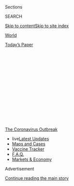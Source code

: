 <div id="app">

<div>

<div>

<div>

<div class="NYTAppHideMasthead css-1q2w90k e1suatyy0">

<div class="section css-ui9rw0 e1suatyy2">

<div class="css-eph4ug er09x8g0">

<div class="css-6n7j50">

</div>

<span class="css-1dv1kvn">Sections</span>

<div class="css-10488qs">

<span class="css-1dv1kvn">SEARCH</span>

</div>

[Skip to content](#site-content)[Skip to site index](#site-index)

</div>

<div id="masthead-section-label" class="css-1wr3we4 eaxe0e00">

[World](https://www.nytimes.com/section/world)

</div>

<div class="css-10698na e1huz5gh0">

</div>

</div>

<div id="masthead-bar-one" class="section hasLinks css-15hmgas e1csuq9d3">

<div class="css-uqyvli e1csuq9d0">

</div>

<div class="css-1uqjmks e1csuq9d1">

</div>

<div class="css-9e9ivx">

[](https://myaccount.nytimes.com/auth/login?response_type=cookie&client_id=vi)

</div>

<div class="css-1bvtpon e1csuq9d2">

[Today’s Paper](https://www.nytimes.com/section/todayspaper)

</div>

</div>

</div>

</div>

<div data-aria-hidden="false">

<div id="site-content" role="main">

<div>

<div class="css-1aor85t" style="opacity:0.000000001;z-index:-1;visibility:hidden">

<div class="css-1hqnpie">

<div class="css-epjblv">

<span class="css-17xtcya">[World](/section/world)</span><span class="css-x15j1o">|</span><span class="css-fwqvlz">Coronavirus
Live Updates: Weeks Before Classes Start, Colleges Make Reopening
Plans</span>

</div>

<div class="css-k008qs">

<div class="css-1iwv8en">

<span class="css-18z7m18"></span>

<div>

</div>

</div>

<span class="css-1n6z4y">https://nyti.ms/30EIgRt</span>

<div class="css-1705lsu">

<div class="css-4xjgmj">

<div class="css-4skfbu" role="toolbar" data-aria-label="Social Media Share buttons, Save button, and Comments Panel with current comment count" data-testid="share-tools">

  - 
  - 
  - 
  - 
    
    <div class="css-6n7j50">
    
    </div>

  - 

</div>

</div>

</div>

</div>

</div>

</div>

<div id="NYT_TOP_BANNER_REGION" class="css-13pd83m">

<div>

<div id="styln-prism-menu-1592847958612" class="section interactive-content interactive-size-medium css-1edisqu">

<div class="css-17ih8de interactive-body">

<div id="scroll-container" class="css-1gj85ro">

[<span class="styln-title-wrap"><span class="css-1pje3qr">The
Coronavirus</span><span class="css-1pje3qr">
Outbreak</span></span>](https://www.nytimes.com/news-event/coronavirus?action=click&pgtype=Article&state=default&region=TOP_BANNER&context=storylines_menu)

  - <span class="css-kqxiym" data-emphasize="true">live</span>[Latest
    Updates](https://www.nytimes.com/2020/08/08/world/coronavirus-updates.html?action=click&pgtype=Article&state=default&region=TOP_BANNER&context=storylines_menu)
  - [Maps and
    Cases](https://www.nytimes.com/interactive/2020/us/coronavirus-us-cases.html?action=click&pgtype=Article&state=default&region=TOP_BANNER&context=storylines_menu)
  - [Vaccine
    Tracker](https://www.nytimes.com/interactive/2020/science/coronavirus-vaccine-tracker.html?action=click&pgtype=Article&state=default&region=TOP_BANNER&context=storylines_menu)
  - [F.A.Q.](https://www.nytimes.com/interactive/2020/world/coronavirus-tips-advice.html?action=click&pgtype=Article&state=default&region=TOP_BANNER&context=storylines_menu)
  - [Markets &
    Economy](https://www.nytimes.com/live/2020/08/07/business/stock-market-today-coronavirus?action=click&pgtype=Article&state=default&region=TOP_BANNER&context=storylines_menu)

</div>

</div>

</div>

</div>

</div>

<div id="top-wrapper" class="css-1sy8kpn">

<div id="top-slug" class="css-l9onyx">

Advertisement

</div>

[Continue reading the main story](#after-top)

<div class="ad top-wrapper" style="text-align:center;height:100%;display:block;min-height:250px">

<div id="top" class="place-ad" data-position="top" data-size-key="top">

</div>

</div>

<div id="after-top">

</div>

</div>

<div id="sponsor-wrapper" class="css-1hyfx7x">

<div id="sponsor-slug" class="css-19vbshk">

Supported by

</div>

[Continue reading the main story](#after-sponsor)

<div id="sponsor" class="ad sponsor-wrapper" style="text-align:center;height:100%;display:block">

</div>

<div id="after-sponsor">

</div>

</div>

<div class="css-14oxmzc edomiq20">

<div class="css-40v4b6">

<span class="css-sgss5">LIVE UPDATES</span>

</div>

<span>Updated </span>

<div class="css-ki347z">

<span class="css-1656jku">Aug. 8, 2020, 4:07 p.m.
ET</span><span class="css-xwx5dt"></span>

</div>

<span class="css-1dv1kvn" data-aria-live="polite">Aug. 8, 2020, 4:07
p.m. ET</span>

</div>

<div class="css-1vkm6nb ehdk2mb0">

# Coronavirus Live Updates: Weeks Before Classes Start, Colleges Make Reopening Plans

</div>

Talks on a new U.S. pandemic relief package are stalled and its crucial
benefits are expiring. President Trump said he would use executive
orders to provide aid, but it is unclear whether he has the power to do
so.

<div class="css-192lewg e1oheyly0">

Right Now

President Trump plans to hold a news conference, where he’s expected to
sign a handful of executive orders addressing the economic fallout from
the coronavirus.

</div>

<div class="section meteredContent css-1r7ky0e" name="articleBody" itemprop="articleBody">

<div class="css-19qgada">

### Here’s what you need to know:

  - [Universities make reopening plans, and parents see tough choices no
    matter what.](#link-7bd2f2ea)
  - [As U.S. relief talks falter again, Trump says he’s prepared to act
    on his own.](#link-182e4a8e)
  - [Motorcycles fill the streets of Sturgis, S.D., for a 10-day rally
    expected to attract 250,000 people.](#link-6d42ce45)
  - [A C.D.C. report on children shows hundreds were sent to intensive
    care for a syndrome connected to Covid-19.](#link-57c61e05)
  - [The blockaded Gaza Strip is nearly untouched, except for tough new
    limits on movement.](#link-bb0ce1a)
  - [Low-wage and unemployed workers find themselves in limbo as
    stimulus measures expire.](#link-1f7e24cf)
  - [Here’s how to regulate indoor air when summer weather coincides
    with a pandemic.](#link-5bad68cc)

</div>

<div class="css-79elbk" data-testid="photoviewer-wrapper">

<div class="css-z3e15g" data-testid="photoviewer-wrapper-hidden">

</div>

<div class="css-1a48zt4 ehw59r15" data-testid="photoviewer-children">

![<span class="css-16f3y1r e13ogyst0" data-aria-hidden="true">Katelyn
Hutchison, a member of her schools track team, and her father, Kelly
Hutchison. Seeing her disappointment at a national track championship
meet being canceled because of the coronavirus “was one of the most
painful things I’ve ever experienced,” Mr. Hutchison
said.</span><span class="css-cnj6d5 e1z0qqy90" itemprop="copyrightHolder"><span class="css-1ly73wi e1tej78p0">Credit...</span><span>Nolis
Anderson for The New York
Times</span></span>](https://static01.nyt.com/images/2020/08/08/business/08virus-briefing-college/merlin_175377363_8014a0f4-9a2d-44df-9db4-db595c604847-articleLarge.jpg?quality=75&auto=webp&disable=upscale)

</div>

</div>

<div class="css-1fanzo5 StoryBodyCompanionColumn">

<div class="css-53u6y8">

## 

<div id="link-7bd2f2ea" class="css-105iojl">

</div>

<div>

<span height="1"></span>

</div>

Universities make reopening plans, and parents see tough choices no
matter what.

The usual parental worries about college-bound children — whether they
will be happy, or productive, or find a suitable major leading to a
stable career — are getting sidelined this fall by one overwhelming
concern: With coronavirus cases [spiking in many parts of the
country](https://www.nytimes.com/interactive/2020/us/coronavirus-us-cases.html),
will students be safe at school?

[More than a quarter of U.S.
colleges](https://collegecrisis.shinyapps.io/dashboard/) plan to begin
fall instruction fully or mostly online, but many are still opening up
their dorms. And at many schools, upperclassmen are returning to
off-campus apartments, or fraternity or sorority houses. That leaves
parents with the choice of forcing their 20-year-olds to stay home
against their will, or allowing them to leave and join their friends,
knowing the infection data may not be in their favor.

“This is a situation where you have to pray for the best and be ready
for the worst,” said Kelly Hutchison, a retired firefighter and [single
father](https://books.apple.com/us/book/book-title/id1291492202?ls=1) in
Chicago whose daughter, Katelyn, is a student at Ithaca College.

Some parents are still debating whether their child should take the year
off entirely. For schools on the semester system, tuition bills for
thousands, or even tens of thousands of dollars, are due this month. But
up until those due dates, colleges are trying to be flexible. In many
cases, “you can defer admission, or you can take an academic leave, and
they’ll allow you to come back,” said Lynn Pasquerella, the president of
the Association of American Colleges and Universities.

</div>

</div>

<div class="css-1fanzo5 StoryBodyCompanionColumn">

<div class="css-53u6y8">

Taking such a break, however, may not be realistic, said Jill
Schwitzgebel, a college counselor in Celebration, Fla. “What is your
child going to do with a gap year?” she said. “Getting a job is tough.
Flying overseas is not happening.”

Other updates from around the U.S.:

  - **Princeton**
    [announced](https://www.princeton.edu/news/2020/08/07/fall-2020-update-undergraduate-education-be-fully-remote)
    Friday that all undergraduate classes would be held online during
    the fall semester. In a statement, the university’s president said
    that the pandemic “prevents a genuinely meaningful on-campus
    experience for undergraduates.” On Monday, the university also said
    it would cut tuition by 10 percent for all undergraduates during the
    2020-21 school year.

  - **Johns Hopkins University** [made a similar
    announcement](https://hub.jhu.edu/2020/08/06/university-moves-undergraduate-instruction-online/)
    on Thursday, moving to remote learning and reducing undergraduate
    tuition by 10 percent for the fall term.

  - Gov. Gavin Newsom of California released
    [guidance](https://files.covid19.ca.gov/pdf/guidance-higher-education--en.pdf)
    on Friday for colleges and universities that plan to reopen. For
    schools in counties that are flagged by the state for elevated
    transmission for three consecutive days, the guidance would prohibit
    indoor classes. Many of the campuses of **California State
    University**, the nation’s largest four-year public university
    system, have [already committed to remote
    learning](https://www.nytimes.com/2020/05/12/us/cal-state-online-classes.html)
    for the fall.

  - On Thursday, the **University of Massachusetts, Amherst**
    [backtracked](https://www.umass.edu/coronavirus/news/significant-changes-our-fall-reopening-plan)
    on a previous plan to let students enrolled in online classes live
    on campus. Just weeks before the semester is scheduled to begin, the
    university said only a small subset of students “enrolled in
    essential face-to-face classes” would be allowed into dorms and
    dining halls.

  - Officials at **Harvard**
    [said](https://www.fas.harvard.edu/fas-decision-2020-2021-academic-year)
    on Thursday that they planned to allow up to 40 percent of
    undergraduates, including the entire freshman class, to return to
    campus for the fall, but that all instruction would be delivered
    online. The university has not offered discounted tuition.

</div>

</div>

<div>

</div>

<div id="virus-dashboard-promo-article" class="section interactive-content interactive-size-scoop css-174j8de">

<div class="css-17ih8de interactive-body" data-sourceid="100000007209771">

<div id="g-2020-03-16-coronavirus-maps-embed" class="g-story g-freebird g-max-limit" data-prd-dropzone-below-masthead="100000006938224" data-preview-slug="2020-03-16-coronavirus-maps">

<div class="g-asset g-svelte g-article-embed-dashboard" style="max-width: 1200px">

<div class="g-svelte" data-component="1">

<div class="dashboard svelte-fd1qy2">

## [Tracking the Coronavirus ›](https://www.nytimes.com/interactive/2020/us/coronavirus-us-cases.html)

<div class="grid svelte-fd1qy2">

<div class="section svelte-fd1qy2">

[](https://www.nytimes.com/interactive/2020/us/coronavirus-us-cases.html)

<table>
<colgroup>
<col style="width: 25%" />
<col style="width: 25%" />
<col style="width: 25%" />
<col style="width: 25%" />
</colgroup>
<thead>
<tr class="header">
<th><strong>United States ›</strong></th>
<th>On Aug. 7</th>
<th>14-day<br />
change</th>
<th>Trend</th>
</tr>
</thead>
<tbody>
<tr class="odd">
<td>New cases</td>
<td>60,975</td>
<td>-18%</td>
<td><div class="chart-container svelte-m2fyje" style="color: #cc0000">

</div></td>
</tr>
<tr class="even">
<td>New deaths</td>
<td>1,354</td>
<td>+14%</td>
<td><div class="chart-container svelte-m2fyje" style="color: #333">

</div></td>
</tr>
</tbody>
</table>

</div>

<div class="section svelte-fd1qy2">

<div class="rising">

### Where cases are **rising** fastest

<div class="state-grid svelte-sxbviw">

[](https://www.nytimes.com/interactive/2020/us/oklahoma-coronavirus-cases.html)

<div class="chart-container svelte-sxbviw">

</div>

Okla.
[](https://www.nytimes.com/interactive/2020/us/puerto-rico-coronavirus-cases.html)

<div class="chart-container svelte-sxbviw">

</div>

P.R.
[](https://www.nytimes.com/interactive/2020/us/virginia-coronavirus-cases.html)

<div class="chart-container svelte-sxbviw">

</div>

Va.
[](https://www.nytimes.com/interactive/2020/us/illinois-coronavirus-cases.html)

<div class="chart-container svelte-sxbviw">

</div>

Ill.
[](https://www.nytimes.com/interactive/2020/us/hawaii-coronavirus-cases.html)

<div class="chart-container svelte-sxbviw">

</div>

Hawaii
[](https://www.nytimes.com/interactive/2020/us/south-dakota-coronavirus-cases.html)

<div class="chart-container svelte-sxbviw">

</div>

S.D.
[](https://www.nytimes.com/interactive/2020/us/rhode-island-coronavirus-cases.html)

<div class="chart-container svelte-sxbviw">

</div>

R.I.
[](https://www.nytimes.com/interactive/2020/us/massachusetts-coronavirus-cases.html)

<div class="chart-container svelte-sxbviw">

</div>

Mass.

</div>

</div>

</div>

<div class="section svelte-fd1qy2">

<div class="maps svelte-2bdny">

[](https://www.nytimes.com/interactive/2020/us/coronavirus-us-cases.html)

### U.S. hot spots ›

![US coronavirus
cases](https://static01.nyt.com/newsgraphics/2020/03/16/coronavirus-maps/73f1a29b653c7065c40929a24ba018b33e7d99dc/images/orphan_usa-threeByTwoSmallAt2X.png)
[](https://www.nytimes.com/interactive/2020/world/coronavirus-maps.html)

### Worldwide ›

![Worldwide coronavirus
cases](https://static01.nyt.com/newsgraphics/2020/03/16/coronavirus-maps/73f1a29b653c7065c40929a24ba018b33e7d99dc/images/orphan_world-threeByTwoSmallAt2X.png)

</div>

</div>

</div>

</div>

</div>

</div>

</div>

</div>

</div>

<div class="css-1fanzo5 StoryBodyCompanionColumn">

<div class="css-53u6y8">

## 

<div id="link-182e4a8e" class="css-105iojl">

</div>

<div>

<span height="1"></span>

</div>

As U.S. relief talks falter again, Trump says he’s prepared to act on
his own.

</div>

</div>

![<span class="css-16f3y1r e13ogyst0">Though it’s unclear whether he has
the authority to do so, President Trump said on Friday that if Congress
did not reach an agreement, he would act unilaterally to extend a
coronavirus economic aid
package.</span><span class="css-cch8ym"><span class="css-1dv1kvn">Credit</span><span class="css-cnj6d5 e1z0qqy90" itemprop="copyrightHolder"><span class="css-1ly73wi e1tej78p0">Credit...</span><span>Anna
Moneymaker for The New York
Times</span></span></span>](https://static01.nyt.com/images/2020/09/07/business/07vid-trump/07vid-trump-videoSixteenByNine3000.jpg)

<div class="css-1fanzo5 StoryBodyCompanionColumn">

<div class="css-53u6y8">

Crisis negotiations between the White House and top Democrats teetered
on the brink of collapse on Friday, as both sides said they remained
deeply divided on an economic recovery package and President Trump
indicated that he was prepared to act on his own to provide relief,
although it was unclear whether he has the authority to do so.

</div>

</div>

<div class="css-1fanzo5 StoryBodyCompanionColumn">

<div class="css-53u6y8">

On Saturday afternoon, Mr. Trump plans to sign a handful of executive
orders related to virus relief. The White House declined to describe the
substance of the orders in advance. One person familiar with what was
expected said they related to a halt in the payroll tax, an eviction
moratorium, unemployment benefits and student loan relief.

[At a news conference on
Friday](https://www.nytimes.com/2020/08/07/us/politics/trump-news-conference-bedminster.html)
evening at his golf resort in Bedminster, N.J., [Mr. Trump
said](https://www.nytimes.com/video/us/politics/100000007279339/trump-says-he-will-act-on-his-own-if-congress-doesnt-agree-on-relief.html)
that if an aid agreement with congressional Democrats could not be
reached, he would sign executive orders reinstating a national
moratorium on evictions, deferring student loan interest and payments
“until further notice,” and “enhancing unemployment benefits” through
the end of the year.

He also said he would defer payroll taxes, retroactive from July 1
through the end of the year.

The president **** did not specify how the deferral would work, and it
was unclear whether he had the authority to take such an action without
approval from Congress. The move, which would not help unemployed
workers, faces opposition from both Democrats and Republicans in
Congress.

The news conference came after a meeting between administration
officials and Democratic leaders that ended with no agreement and no
additional talks scheduled.

Democrats, who had earlier said they would be willing to lower their
spending demands to $2 trillion from $3.4 trillion, said the White House
needed to return with a higher overall price tag after Mr. Trump’s
negotiators declined to accept that offer. Republicans have proposed a
$1 trillion plan.

Treasury Secretary Steven Mnuchin and Mark Meadows, the White House
chief of staff, called for Democrats to lower the amount of aid for
state and local governments and to provide more specifics on how they
proposed to revive lapsed unemployment benefits.

</div>

</div>

<div class="css-1fanzo5 StoryBodyCompanionColumn">

<div class="css-53u6y8">

While the executive orders have not been finalized, Mr. Meadows said it
was likely that action would come over the weekend.

</div>

</div>

<div>

</div>

<div class="css-1fanzo5 StoryBodyCompanionColumn">

<div class="css-53u6y8">

## 

<div id="link-6d42ce45" class="css-105iojl">

</div>

<div>

<span height="1"></span>

</div>

Motorcycles fill the streets of Sturgis, S.D., for a 10-day rally
expected to attract 250,000 people.

</div>

</div>

![<span class="css-16f3y1r e13ogyst0">Bikers gathered in the western
South Dakota community for the annual 10-day motorcycle rally, despite
objections from residents who feared it could be a superspreader
event.</span><span class="css-cch8ym"><span class="css-1dv1kvn">Credit</span><span class="css-cnj6d5 e1z0qqy90" itemprop="copyrightHolder"><span class="css-1ly73wi e1tej78p0">Credit...</span><span>Benjamin
Rasmussen for The New York
Times</span></span></span>](https://static01.nyt.com/images/2020/08/07/us/07VIRUS-STURGIS/07VIRUS-STURGIS-videoSixteenByNine3000.jpg)

<div class="css-1fanzo5 StoryBodyCompanionColumn">

<div class="css-53u6y8">

Tens of thousands of [motorcyclists
swarmed](https://www.nytimes.com/2020/08/07/us/sturgis-motorcyle-rally.html)
the streets of Sturgis, S.D., on Saturday for an annual rally despite
[objections from
residents](https://www.nytimes.com/2020/08/06/us/sturgis-motorcyle-rally-coronavirus.html)
— and with little regard for the coronavirus.

The herds of people driving recreational vehicles, bikes and classic
cars overran every street in town, making no effort to keep six feet
apart. Few masks could be seen, and free bandannas being passed out were
mostly folded, or wrapped around people’s heads.

With temperatures in the low 80s and not much cloud cover, many people
crowded under shopping tents where “Screw Covid” shirts were sold,
seeking shade.

The Sturgis Motorcycle Rally, a 10-day affair that began Friday, is
expected to attract roughly 250,000 enthusiasts this year — about half
the number who attended last year, but a figure that puts it on track to
be among the country’s largest public gatherings since the first
coronavirus cases emerged.

South Dakota is one of several states that did not impose a lockdown,
and state officials have not required residents to wear masks.

</div>

</div>

<div class="css-1fanzo5 StoryBodyCompanionColumn">

<div class="css-53u6y8">

Health experts say the coronavirus is less likely to spread outdoors,
especially when people wear masks and socially distance. But large
gatherings like the motorcycle rally also increase the number of
visitors inside restaurants and stores.

A few businesses in Sturgis put up signs limiting the number of
customers who could enter, but most did not.

Over the past week, South Dakota has reported an [average of 87
coronavirus cases per
day](https://www.nytimes.com/interactive/2020/us/south-dakota-coronavirus-cases.html).
At least two new virus deaths and 106 new cases were reported on
Saturday.

</div>

</div>

<div>

</div>

<div class="css-1fanzo5 StoryBodyCompanionColumn">

<div class="css-53u6y8">

## 

<div id="link-57c61e05" class="css-105iojl">

</div>

<div>

<span height="1"></span>

</div>

A C.D.C. report on children shows hundreds were sent to intensive care
for a syndrome connected to Covid-19.

</div>

</div>

<div class="css-79elbk" data-testid="photoviewer-wrapper">

<div class="css-z3e15g" data-testid="photoviewer-wrapper-hidden">

</div>

<div class="css-1a48zt4 ehw59r15" data-testid="photoviewer-children">

<div class="css-1xdhyk6 erfvjey0">

<span class="css-1ly73wi e1tej78p0">Image</span>

<div class="css-zjzyr8">

<div data-testid="lazyimage-container" style="height:257.77777777777777px">

</div>

</div>

</div>

<span class="css-16f3y1r e13ogyst0" data-aria-hidden="true">Children
cooling off in a fountain in New York City last
month.</span><span class="css-cnj6d5 e1z0qqy90" itemprop="copyrightHolder"><span class="css-1ly73wi e1tej78p0">Credit...</span><span>Jeenah
Moon/Reuters</span></span>

</div>

</div>

<div class="css-1fanzo5 StoryBodyCompanionColumn">

<div class="css-53u6y8">

Hundreds of children in America, most of them previously healthy, have
experienced an inflammatory syndrome associated with Covid-19, and most
became so ill that they needed intensive care, according to [a new
report](https://www.cdc.gov/mmwr/volumes/69/wr/mm6932e2.htm?s_cid=mm6932e2_w#T1_down)
from the Centers for Disease Control and Prevention.

The syndrome, which can be deadly, has rattled parents and education
officials as schools across the United States struggle with the prospect
of reopening in the fall and the coronavirus continues its spread.

</div>

</div>

<div class="css-1fanzo5 StoryBodyCompanionColumn">

<div class="css-53u6y8">

The researchers said that from early March to late July, the C.D.C.
received reports of 570 young people — ranging from infants to age 20 —
who met the definition of the new condition, called [Multisystem
Inflammatory Syndrome in
Children](https://www.nytimes.com/2020/05/17/health/coronavirus-multisystem-fnflammatory-syndrome-children-teenagers.html)
or MIS-C. The reports came from health departments in 40 states, as well
as New York City and Washington, D.C.

The patients were disproportionately people of color, echoing a pattern
in adults who have been struck by the respiratory disease caused by the
virus. About 40 percent were Hispanic or Latino, 33 percent were Black,
and 13 percent were white, the report said. The median age was 8. About
25 percent of the patients had obesity before becoming sick.

MIS-C was first recognized in May as a condition linked to Covid-19 that
appears to occur in children and young people who often had not
developed any of the respiratory symptoms that are the primary way the
virus attacks adults.

The syndrome, which can include a fever, rash, pinkeye, stomach
distress, confusion, bluish lips, muscle weakness, racing heart rate and
cardiac shock, appears to emerge days or weeks after the initial viral
infection, and experts believe it may be the result of a revved-up
immune system response to defeating the virus’s first assault.

The C.D.C. reported that about two-thirds of the patients had no
previous underlying medical conditions, and most experienced
complications that involved four or more organ systems, especially the
heart. Ten died. Nearly two-thirds were admitted to intensive care units
for a median of five days.

## 

<div id="link-bb0ce1a" class="css-105iojl">

</div>

<div>

<span height="1"></span>

</div>

The blockaded Gaza Strip is nearly untouched, except for tough new
limits on movement.

</div>

</div>

<div class="css-79elbk" data-testid="photoviewer-wrapper">

<div class="css-z3e15g" data-testid="photoviewer-wrapper-hidden">

</div>

<div class="css-1a48zt4 ehw59r15" data-testid="photoviewer-children">

<div class="css-1xdhyk6 erfvjey0">

<span class="css-1ly73wi e1tej78p0">Image</span>

<div class="css-zjzyr8">

<div data-testid="lazyimage-container" style="height:257.77777777777777px">

</div>

</div>

</div>

<span class="css-16f3y1r e13ogyst0" data-aria-hidden="true">Neveen
Zanon, center, at her home in Gaza, has now been able to visit her
father in the West Bank, where he is coping with esophageal
cancer.</span><span class="css-cnj6d5 e1z0qqy90" itemprop="copyrightHolder"><span class="css-1ly73wi e1tej78p0">Credit...</span><span>Shbair
Fatima for The New York Times</span></span>

</div>

</div>

<div class="css-1fanzo5 StoryBodyCompanionColumn">

<div class="css-53u6y8">

The blockaded Gaza Strip might be among the few places in the world
where no cases of community transmission of the coronavirus have been
recorded — a phenomenon attributed to the coastal enclave’s isolation as
well as to swift measures taken by its militant Hamas rulers.

</div>

</div>

<div class="css-1fanzo5 StoryBodyCompanionColumn">

<div class="css-53u6y8">

But the pandemic has not left Gaza untouched.

Citing a need to combat the virus, the authorities that control Gaza’s
borders have imposed new restrictions on movement outside the territory.
That has exacerbated an already challenging situation for Palestinians
who say they urgently need to travel to Israel and the West Bank.

In March, fearing an outbreak in Gaza, the Hamas authorities ordered all
travelers returning to the territory by way of Israel and Egypt to enter
quarantine facilities for three weeks. They could not leave quarantine
until they had passed two virus tests.

The system seems to have succeeded. All 78 known infections in the
territory were detected at quarantine facilities.

Still, experts did not rule out the possibility of the pandemic
penetrating into the area’s densely populated cities and towns.

“All it takes is one small mistake,” said Gerald Rockenschaub, the head
of the World Health Organization’s mission to the Palestinians. “There’s
no guarantee the virus won’t get inside.”

Mr. Rockenschaub warned that Gaza lacked the resources to deal with a
widespread outbreak, noting that medical institutions had only about 100
adult ventilators, most of which were already in use.

</div>

</div>

<div>

</div>

<div class="css-1fanzo5 StoryBodyCompanionColumn">

<div class="css-53u6y8">

## 

<div id="link-1f7e24cf" class="css-105iojl">

</div>

<div>

<span height="1"></span>

</div>

Low-wage and unemployed workers find themselves in limbo as stimulus
measures expire.

</div>

</div>

<div class="css-79elbk" data-testid="photoviewer-wrapper">

<div class="css-z3e15g" data-testid="photoviewer-wrapper-hidden">

</div>

<div class="css-1a48zt4 ehw59r15" data-testid="photoviewer-children">

<div class="css-1xdhyk6 erfvjey0">

<span class="css-1ly73wi e1tej78p0">Image</span>

<div class="css-zjzyr8">

<div data-testid="lazyimage-container" style="height:258.4222222222222px">

</div>

</div>

</div>

<span class="css-16f3y1r e13ogyst0" data-aria-hidden="true">Since her
recent eviction, Latrish Oseko and her daughter have been staying at a
Delaware hotel. She said she was following the debate over emergency
relief, wondering, “Is there going to be hope for
me?”</span><span class="css-cnj6d5 e1z0qqy90" itemprop="copyrightHolder"><span class="css-1ly73wi e1tej78p0">Credit...</span><span>Hannah
Yoon for The New York Times</span></span>

</div>

</div>

<div class="css-1fanzo5 StoryBodyCompanionColumn">

<div class="css-53u6y8">

Before the coronavirus hobbled the U.S. economy, many low-wage workers
were already struggling to make ends meet.

After [mass
layoffs](https://www.nytimes.com/interactive/2020/08/05/upshot/us-unemployment-maps-coronavirus.html)
and a deep recession followed in the early months of the pandemic,
millions of workers found themselves faced with evictions, late car
payments, and crushing medical bills. For many, the main solace through
the worst months of the crisis was a broad range of stimulus measures,
including $600 per week in extra unemployment benefits.

But with those measures expiring, and [no clear indication of whether
new
ones](https://www.nytimes.com/2020/08/07/us/politics/trump-congress-stimulus.html)
will replace them, many unemployed workers now find themselves in limbo,
struggling to find work in an economy that remains significantly
weakened.

[Eviction
moratoriums](https://www.nytimes.com/2020/08/07/business/economy/housing-economy-eviction-renters.html)
are expiring or have expired in much of the country, and [a report
released
Friday](https://nlihc.org/sites/default/files/The_Eviction_Crisis_080720.pdf)
warned that 30 million to 40 million tenants [risk losing their homes in
the coming
months](https://www.nytimes.com/2020/08/07/business/economy/housing-economy-eviction-renters.html).
The Paycheck Protection Program, which helped thousands of small
businesses to retain workers, also ends this week.

[Research from the last
recession](https://www.aeaweb.org/articles?id=10.1257/aer.20170537)
found that when unemployment benefits ran out, people cut their spending
on food, medicine and other necessities, suggesting they were able to do
little to prepare for the drop in income.

While wealthier families may be able to draw on savings to get by until
Congress strikes a deal to prolong the stimulus, lower-income households
face serious long-term consequences from even a temporary lapse in
income. An eviction can make it hard to rent in the future. Having a car
repossessed can make it hard to find another job. And for children,
periods of hunger, homelessness and stress can have long-term effects on
development and learning.

</div>

</div>

<div class="css-1fanzo5 StoryBodyCompanionColumn">

<div class="css-53u6y8">

While the U.S. economy has [slowly added back some
jobs](https://www.nytimes.com/live/2020/08/07/business/stock-market-today-coronavirus)
that vanished at the beginning of the pandemic, the unemployment rate
still stands at over 10 percent. For those who may not return to work
for some time, the loss of protections has only added to uncertainty
about the future.

</div>

</div>

<div>

</div>

<div class="css-1fanzo5 StoryBodyCompanionColumn">

<div class="css-53u6y8">

## 

<div id="link-5bad68cc" class="css-105iojl">

</div>

<div>

<span height="1"></span>

</div>

Here’s how to regulate indoor air when summer weather coincides with a
pandemic.

</div>

</div>

<div class="css-79elbk" data-testid="photoviewer-wrapper">

<div class="css-z3e15g" data-testid="photoviewer-wrapper-hidden">

</div>

<div class="css-1a48zt4 ehw59r15" data-testid="photoviewer-children">

<div class="css-1xdhyk6 erfvjey0">

<span class="css-1ly73wi e1tej78p0">Image</span>

<div class="css-zjzyr8">

<div data-testid="lazyimage-container" style="height:261.64444444444445px">

</div>

</div>

</div>

<span class="css-16f3y1r e13ogyst0" data-aria-hidden="true">Window
air-conditioning units are typically designed for comfort, not
health.</span><span class="css-cnj6d5 e1z0qqy90" itemprop="copyrightHolder"><span class="css-1ly73wi e1tej78p0">Credit...</span><span>Gleb
Garanich/Reuters</span></span>

</div>

</div>

<div class="css-1fanzo5 StoryBodyCompanionColumn">

<div class="css-53u6y8">

Even as the coronavirus continues to spread widely, and public health
officials have urged people to move activities outside as much as
possible, the summer heat still tends to demand a great deal of time
spent indoors.

For those who regularly share home or office spaces with others for
extended periods, this may raise questions about indoor air quality. A
growing number of scientists are convinced that significant coronavirus
transmission can occur through the air indoors, and that poor
ventilation magnifies the risk. But the options available for increasing
airflow or filtering out are not all created equal.

Experts have a few recommendations.

If the temperature outside is tolerable, consider opening a few windows
to let outdoor air in. This can be amplified by blowing air inside with
a box fan.

“The more outside air you have, the more you dilute the virus,” said
Jose-Luis Jimenez, an aerosol scientist at the University of Colorado
Boulder.

</div>

</div>

<div class="css-1fanzo5 StoryBodyCompanionColumn">

<div class="css-53u6y8">

In hotter climates, some air-conditioners can be used safely if they
cool and circulate both outdoor and indoor air. But be wary of certain
models that only recirculate the air inside.

Those looking to be especially cautious may consider using air filters.
But as with air-conditioners, to derive any real benefit consumers
should look to those that meet specifications to filter out virus
particles that are far smaller than other airborne particles like dust
or pollen.

Above all, experts caution that airflow patterns are difficult to
predict. The best way to prevent spreading the virus inside may be to
avoid holding indoor gatherings altogether.

</div>

</div>

<div>

</div>

<div class="css-1fanzo5 StoryBodyCompanionColumn">

<div class="css-53u6y8">

## 

<div id="link-113c8a44" class="css-105iojl">

</div>

<div>

<span height="1"></span>

</div>

The political parties in Belgium miss another deadline to form a
government, and virus cases are increasing.

</div>

</div>

<div class="css-79elbk" data-testid="photoviewer-wrapper">

<div class="css-z3e15g" data-testid="photoviewer-wrapper-hidden">

</div>

<div class="css-1a48zt4 ehw59r15" data-testid="photoviewer-children">

<div class="css-1xdhyk6 erfvjey0">

<span class="css-1ly73wi e1tej78p0">Image</span>

<div class="css-zjzyr8">

<div data-testid="lazyimage-container" style="height:308.0444444444445px">

</div>

</div>

</div>

<span class="css-16f3y1r e13ogyst0" data-aria-hidden="true">From left,
Bart De Wever, the leader of the conservative Flemish separatist party
known as the N-VA, King Philippe and Paul Magnette, the Socialist party
leader in the French-speaking Walloon region, in Brussels on
Saturday.</span><span class="css-cnj6d5 e1z0qqy90" itemprop="copyrightHolder"><span class="css-1ly73wi e1tej78p0">Credit...</span><span>Olivier
Hoslet/EPA, via Shutterstock</span></span>

</div>

</div>

<div class="css-1fanzo5 StoryBodyCompanionColumn">

<div class="css-53u6y8">

Even a pandemic could not bring Belgium’s fractious political parties
together.

Party leaders blew through a Saturday afternoon deadline to form a new
government, more than a year and a half after the last one collapsed.
The country has been operating with an emergency minority coalition
throughout the coronavirus epidemic.

But the crisis has [exposed the weaknesses in a bureaucratic political
system](https://www.nytimes.com/2020/08/08/world/europe/coronavirus-nursing-homes-elderly.html)
— it has among the highest Covid-19 death [rates in the
world](https://www.nytimes.com/interactive/2020/world/coronavirus-maps.html).
Belgium has nine health ministers who answer to six parliaments.
Officials have acknowledged being slow to respond to the outbreak as
they haggled over who was responsible for what.

</div>

</div>

<div class="css-1fanzo5 StoryBodyCompanionColumn">

<div class="css-53u6y8">

Making ambitious change to the political system or taking up an
aggressive economic stimulus package would most likely require a
full-fledged majority government, something that has eluded Belgium
since December 2018. Leaders of the two largest parties — the
conservative Flemish separatist party known as the N-VA and the
French-speaking Socialists — are seeking a majority coalition with
smaller parties.

But party leaders said Saturday that they were unable to meet the
deadline set by King Philippe, the Belgian head of state. The king
extended the deadline, once again, to Aug. 17.

The country is polarized along regional and linguistic lines, making
governing perpetually difficult. This is now the longest period without
a formal government in Belgian history.

“I hope to form a government as soon as possible,” said Paul Magnette,
the head of the French-speaking Socialists. “Our country needs it to
effectively combat the epidemic, which sadly is rising again.”

## 

<div id="link-2bb5ac9e" class="css-105iojl">

</div>

<div>

<span height="1"></span>

</div>

The C.D.C. closes some offices in Atlanta after discovering dangerous
bacteria in the water.

</div>

</div>

<div class="css-79elbk" data-testid="photoviewer-wrapper">

<div class="css-z3e15g" data-testid="photoviewer-wrapper-hidden">

</div>

<div class="css-1a48zt4 ehw59r15" data-testid="photoviewer-children">

<div class="css-1xdhyk6 erfvjey0">

<span class="css-1ly73wi e1tej78p0">Image</span>

<div class="css-zjzyr8">

<div data-testid="lazyimage-container" style="height:257.77777777777777px">

</div>

</div>

</div>

<span class="css-16f3y1r e13ogyst0" data-aria-hidden="true">The
headquarters of the Centers for Disease Control and Prevention in
Atlanta.</span><span class="css-cnj6d5 e1z0qqy90" itemprop="copyrightHolder"><span class="css-1ly73wi e1tej78p0">Credit...</span><span>Audra
Melton for The New York Times</span></span>

</div>

</div>

<div class="css-1fanzo5 StoryBodyCompanionColumn">

<div class="css-53u6y8">

The nation’s foremost public health agency is learning that it is not
immune to the complex effects of the coronavirus pandemic.

Recently, the Centers for Disease Control and Prevention told employees
that some office space it leases in the Atlanta area would be closed
again after property managers of the buildings discovered Legionella,
the bacteria that causes Legionnaires’ disease, in water sources at the
sites. No employees were sickened. The announcement was [reported on
Friday by
CNN](https://www.cnn.com/2020/08/07/health/coronavirus-legionnaires-water-cdc/index.html).

</div>

</div>

<div class="css-1fanzo5 StoryBodyCompanionColumn">

<div class="css-53u6y8">

That the C.D.C. is contending with this problem highlights the
seriousness of Legionella in the aftermath of coronavirus lockdowns, and
how complicated it can be to prevent it.

The C.D.C. itself [warns that Legionnaires’
disease](https://www.cdc.gov/legionella/index.html), a respiratory
illness, can be fatal in 1 in 10 cases. Since various jurisdictions in
the United States have put in effect lockdowns to contain the spread of
the new coronavirus, some experts have been warning of the [risk of
Legionnaires’
outbreaks](https://www.nytimes.com/2020/05/20/health/coronavirus-legionnaires-offices.html)
when people return to buildings left unoccupied for months.

The bacteria that causes the illness, Legionella pneumophila, can form
in warm, stagnant water that is not properly disinfected. When sinks are
turned on or toilets flushed, the bacteria can then be sent through the
air and inhaled.

While most earlier research focused on the growth of Legionella during
weekends and short holiday periods, scientists are only beginning to
learn about how the bacteria proliferates during periods of long-term
stagnation, and which methods are most effective to protect against it.

</div>

</div>

<div>

</div>

<div class="css-1fanzo5 StoryBodyCompanionColumn">

<div class="css-53u6y8">

## 

<div id="link-17b89333" class="css-105iojl">

</div>

<div>

<span height="1"></span>

</div>

Are illicit parties endangering New York City?

<div class="css-79elbk" data-testid="photoviewer-wrapper">

<div class="css-z3e15g" data-testid="photoviewer-wrapper-hidden">

</div>

<div class="css-1a48zt4 ehw59r15" data-testid="photoviewer-children">

<div class="css-zgakxe erfvjey0">

<span class="css-1ly73wi e1tej78p0">Image</span>

<div class="css-zjzyr8">

<div data-testid="lazyimage-container" style="height:515.5555555555555px">

</div>

</div>

</div>

<span class="css-16f3y1r e13ogyst0" data-aria-hidden="true">At a party
under a segment of the Kosciuszko Bridge that spans Brooklyn and Queens,
many people did not wear
masks.</span><span class="css-cnj6d5 e1z0qqy90" itemprop="copyrightHolder"><span class="css-1ly73wi e1tej78p0">Credit...</span><span>Jimmy
Escobar</span></span>

</div>

</div>

New Yorkers, by and large, have adhered to rules mandating social
distancing and mask wearing. The diligence has helped keep the
coronavirus under control in the city even as outbreaks have raged
across the United States, primarily in the South and the West.

</div>

</div>

<div class="css-1fanzo5 StoryBodyCompanionColumn">

<div class="css-53u6y8">

As the summer wears on, however, mounting reports of parties, concerts
and other social events, like a recent rave under the Kosciuszko Bridge,
are raising fears that New York’s hard-earned stability may be tenuous.

Over the last few weeks, videos and photos posted on social media have
shown densely packed, mask-free crowds.

“It’s illegal,” Gov. Andrew M. Cuomo said at a recent news conference,
referring to the partying. “It not only violates public health, but it
violates human decency.”

The images contrast sharply with the
[memories](https://www.nytimes.com/2020/08/07/style/coronavirus-nyc-historic-season.html)
of [a brutal
spring](https://www.nytimes.com/2020/04/04/nyregion/coronavirus-hospital-brooklyn.html)
in New York that left tens of thousands dead, disproportionately
ravaging low-income communities and neighborhoods with high numbers of
Black and Latino people.

Illegal raves are growing in popularity in Europe, including in Berlin,
in London and near Paris, as coronavirus lockdowns are eased across the
continent but most nightclubs remain closed.

Outdoor events for hundreds — in some cases, thousands — organized via
social media and messaging apps, are in full swing each weekend, causing
headaches for police forces and lawmakers, and stirring public debate
and news media panic.

Worries that nightlife activity would fuel the spread of the virus have
in the meantime led Curaçao, the Caribbean island, to close its bars and
clubs for at least two weeks since Friday, according to the Dutch
newswire ANP. The nearby island Aruba was reported to have almost 300
confirmed cases over the last five days.

</div>

</div>

<div>

</div>

<div class="css-1fanzo5 StoryBodyCompanionColumn">

<div class="css-53u6y8">

## 

<div id="link-3fdfb923" class="css-105iojl">

</div>

<div>

<span height="1"></span>

</div>

As Myanmar’s tourism collapses, horses become too expensive to keep
alive.

</div>

</div>

<div class="css-79elbk" data-testid="photoviewer-wrapper">

<div class="css-z3e15g" data-testid="photoviewer-wrapper-hidden">

</div>

<div class="css-1a48zt4 ehw59r15" data-testid="photoviewer-children">

<div class="css-1xdhyk6 erfvjey0">

<span class="css-1ly73wi e1tej78p0">Image</span>

<div class="css-zjzyr8">

<div data-testid="lazyimage-container" style="height:262.2888888888889px">

</div>

</div>

</div>

<span class="css-16f3y1r e13ogyst0" data-aria-hidden="true">Praying
outside the closed Shwedagon Pagoda in Yangon, Myanmar, last week. The
Buddhist pagoda is one of the country’s most popular tourist
sites.  </span><span class="css-cnj6d5 e1z0qqy90" itemprop="copyrightHolder"><span class="css-1ly73wi e1tej78p0">Credit...</span><span>Sai
Aung Main/Agence France-Presse — Getty Images</span></span>

</div>

</div>

<div class="css-1fanzo5 StoryBodyCompanionColumn">

<div class="css-53u6y8">

When a coronavirus lockdown [sealed Myanmar’s
borders](https://www.nytimes.com/2020/03/27/world/asia/coronavirus-myanmar-jobs-china.html?searchResultPosition=7)
in March, the tourism industry was devastated, even if the country was
spared from disease.

Now, in the hill town of Pyin Oo Lwin, owners of horse carts that used
to clip-clop through streets laden with visitors are sending their
animals to slaughterhouses because they can no longer afford to keep
them alive.

“I feel sad about selling the horse, because he is like a family
member,” said U Maung Win, a horse cart owner. “He worked so hard to
save our lives, and I could not save his life.”

For months now, no tourists have come to ride through the town, with its
cool breezes and pretty gardens, Mr. Maung Win said, but the horses
still needed to be fed, at a cost of a couple dollars a day. The
slaughterhouses paid about $500 per animal.

Mr. Maung Win, who supports a family of six, now works as a mason and is
paid less than $10 a week.

“It’s better than nothing,” he said.

</div>

</div>

<div class="css-1fanzo5 StoryBodyCompanionColumn">

<div class="css-53u6y8">

With his horse and a cart painted like a fairy-tale stagecoach, Mr.
Maung Win could pull in $10 in a single day, delivering tourists to the
botanical gardens or cafes offering fresh strawberries. Couples posed
for wedding pictures in the carriages, holding the bell-adorned reins in
their intertwined hands.

Two-thirds of the 100 or so horse carts in town are now gone, Mr. Maung
Win said.

“I tried not to sell the horse to the slaughterhouse, but I had no
choice,” he said. “I still feel sad talking about this.”

Lucky friends, he said, had two horses. But he owned only one.

## 

<div id="link-6cd5a1c2" class="css-105iojl">

</div>

<div>

<span height="1"></span>

</div>

When the virus hit, nursing home residents in some countries were left
to die.

</div>

</div>

<div class="css-79elbk" data-testid="photoviewer-wrapper">

<div class="css-z3e15g" data-testid="photoviewer-wrapper-hidden">

</div>

<div class="css-1a48zt4 ehw59r15" data-testid="photoviewer-children">

<div class="css-1xdhyk6 erfvjey0">

<span class="css-1ly73wi e1tej78p0">Image</span>

<div class="css-zjzyr8">

<div data-testid="lazyimage-container" style="height:257.77777777777777px">

</div>

</div>

</div>

<span class="css-16f3y1r e13ogyst0" data-aria-hidden="true">The
Christalain nursing home in Brussels in June. An owner of the home said
hospitals had rejected residents who had Covid-19, even when beds were
available.</span><span class="css-cnj6d5 e1z0qqy90" itemprop="copyrightHolder"><span class="css-1ly73wi e1tej78p0">Credit...</span><span>Mauricio
Lima for The New York Times</span></span>

</div>

</div>

<div class="css-1fanzo5 StoryBodyCompanionColumn">

<div class="css-53u6y8">

Of all the missteps by governments during the pandemic, few have had
such an immediate and devastating impact as the failure to protect
nursing homes. Tens of thousands of older people have died — casualties
not only of the virus, but of more than a decade of ignored warnings
that nursing homes were vulnerable.

Public health officials around the world excluded nursing homes from
their pandemic preparedness plans and omitted residents from the
mathematical models used to guide their responses.

In recent months, as the United States has blundered its way into the
world’s largest death toll, about 40 percent of those fatalities [have
been
linked](https://www.kff.org/health-costs/issue-brief/state-data-and-policy-actions-to-address-coronavirus/#stateleveldata)
to long-term care centers. Yet European countries still lead the world
in deaths per capita, in part because of what happened inside their
nursing homes.

Spanish prosecutors [are investigating
cases](https://www.nytimes.com/2020/03/25/world/europe/Spain-coronavirus-nursing-homes.html)
in which residents were abandoned to die. In Sweden, overwhelmed
emergency doctors have acknowledged [turning away elderly
patients](https://www.dn.se/nyheter/sverige/overlakare-logn-att-patienter-inte-prioriterats-bort/).
In Britain, the [government ordered thousands of older hospital
patients](https://www.independent.co.uk/news/health/coronavirus-care-homes-nhs-hospital-discharges-deaths-a9544671.html)
— including some with Covid-19 — back to nursing homes to make room for
an expected crush of virus cases. (Similar policies were in effect in
[some U.S.
states](https://www.nytimes.com/2020/04/24/us/nursing-homes-coronavirus.html).)

</div>

</div>

<div class="css-1fanzo5 StoryBodyCompanionColumn">

<div class="css-53u6y8">

The response in Belgium has offered a gruesome twist: Paramedics and
hospitals sometimes flatly denied care to elderly people, even as
hospital beds sat unused.

“Paramedics had been instructed by their referral hospital not to take
patients over a certain age, often 75 but sometimes as low as 65,” the
charity Doctors Without Borders said in a July
[report](https://www.msf.org/sites/msf.org/files/2020-07/Left%20behind%20-%20MSF%20care%20homes%20in%20Belgium%20report.pdf).

More than 5,700 residents of nursing homes in the country have died,
[according to newly published
data](https://www.medrxiv.org/content/10.1101/2020.06.20.20136234v1.full.pdf).
During the peak of the crisis, from March through mid-May, residents
accounted for two out of every three coronavirus deaths.

</div>

</div>

<div>

</div>

<div class="css-1fanzo5 StoryBodyCompanionColumn">

<div class="css-53u6y8">

Reporting was contributed by Iyad Abuheweila, Matt Apuzzo, Makr Walker,
Hannah Beech, Pam Belluck, Conor Dougherty, Alex Marshall, Constant
Méheut, Zach Montague, Heather Murphy, Julia Echikson, Max Horberry,
Claire Moses, Monika Pronczuk, Adam Rasgon, Thomas Rogers, Constance
Sommer, Matina Stevis-Gridneff, Katherine J. Wu and Mihir Zaveri.

</div>

</div>

<div>

</div>

</div>

<div>

</div>

<div>

</div>

<div>

</div>

<div>

<div id="bottom-wrapper" class="css-1ede5it">

<div id="bottom-slug" class="css-l9onyx">

Advertisement

</div>

[Continue reading the main story](#after-bottom)

<div id="bottom" class="ad bottom-wrapper" style="text-align:center;height:100%;display:block;min-height:90px">

</div>

<div id="after-bottom">

</div>

</div>

</div>

</div>

</div>

## Site Index

<div>

</div>

## Site Information Navigation

  - [© <span>2020</span> <span>The New York Times
    Company</span>](https://help.nytimes.com/hc/en-us/articles/115014792127-Copyright-notice)

<!-- end list -->

  - [NYTCo](https://www.nytco.com/)
  - [Contact
    Us](https://help.nytimes.com/hc/en-us/articles/115015385887-Contact-Us)
  - [Work with us](https://www.nytco.com/careers/)
  - [Advertise](https://nytmediakit.com/)
  - [T Brand Studio](http://www.tbrandstudio.com/)
  - [Your Ad
    Choices](https://www.nytimes.com/privacy/cookie-policy#how-do-i-manage-trackers)
  - [Privacy](https://www.nytimes.com/privacy)
  - [Terms of
    Service](https://help.nytimes.com/hc/en-us/articles/115014893428-Terms-of-service)
  - [Terms of
    Sale](https://help.nytimes.com/hc/en-us/articles/115014893968-Terms-of-sale)
  - [Site Map](https://spiderbites.nytimes.com)
  - [Help](https://help.nytimes.com/hc/en-us)
  - [Subscriptions](https://www.nytimes.com/subscription?campaignId=37WXW)

</div>

</div>

</div>

</div>
